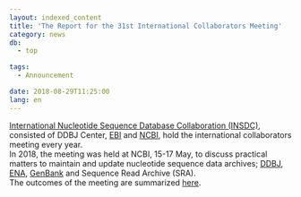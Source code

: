 ```yaml
---
layout: indexed_content
title: 'The Report for the 31st International Collaborators Meeting'
category: news
db:
  - top

tags:
  - Announcement

date: 2018-08-29T11:25:00
lang: en
---
```


<p><a href="http://www.insdc.org/">International Nucleotide Sequence Database Collaboration (INSDC)</a>, consisted of DDBJ Center, <a href="//www.ebi.ac.uk/">EBI</a> and <a href="//www.ncbi.nlm.nih.gov/">NCBI</a>, hold the international collaborators meeting every year.<br>In 2018, the meeting was held at NCBI, 15-17 May, to discuss practical matters to maintain and update nucleotide sequence data archives; <a href="/index-e.html">DDBJ</a>, <a href="//www.ebi.ac.uk/ena/">ENA</a>, <a href="//www.ncbi.nlm.nih.gov/genbank/index.html">GenBank</a> and Sequence Read Archive (SRA).<br>The outcomes of the meeting are summarized <a href="/activities/index-e.html#2018">here</a>.</p>

